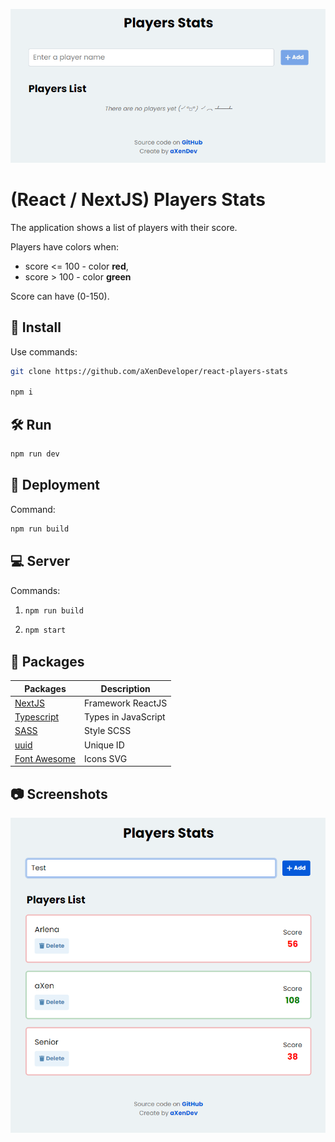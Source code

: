 ![Header image](https://raw.githubusercontent.com/aXenDeveloper/react-players-stats/master/screenshots/1.png)

# (React / NextJS) Players Stats

The application shows a list of players with their score.

Players have colors when:

- score <= 100 - color **red**,
- score > 100 - color **green**

Score can have (0-150).

## 🧰 Install

Use commands:

```bash
git clone https://github.com/aXenDeveloper/react-players-stats

npm i
```

## 🛠 Run

```bash
npm run dev
```

## 🔨 Deployment

Command:

```bash
npm run build
```

## 💻 Server

Commands:

1. ```bash
   npm run build
   ```
2. ```bash
   npm start
   ```

## 📂 Packages

| Packages                                      | Description         |
| --------------------------------------------- | ------------------- |
| [NextJS](https://nextjs.org/)                 | Framework ReactJS   |
| [Typescript](https://www.typescriptlang.org/) | Types in JavaScript |
| [SASS](https://sass-lang.com/)                | Style SCSS          |
| [uuid](https://www.npmjs.com/package/uuid)    | Unique ID           |
| [Font Awesome](https://fontawesome.com/)      | Icons SVG           |

## 📷 Screenshots

![2](https://raw.githubusercontent.com/aXenDeveloper/react-players-stats/master/screenshots/2.png)
